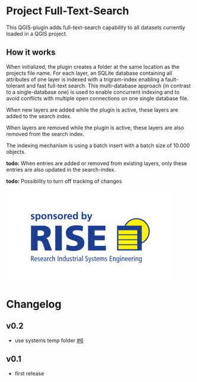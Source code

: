 # Project Full-Text-Search

This QGIS-plugin adds full-text-search capability to all datasets currently loaded in a QGIS project.

## How it works

When initialized, the plugin creates a folder at the same location as the projects file name. For each layer, an SQLite database containing all attributes of one layer is indexed with a trigram-index enabling a fault-tolerant and fast full-text search.
This multi-database approach (in contrast to a single-database one) is used to enable concurrent indexing and to avoid conflicts with multiple open connections on one single database file.

When new layers are added while the plugin is active, these layers are added to the search index.

When layers are removed while the plugin is active, these layers are also removed from the search index.

The indexing mechanism is using a batch insert with a batch size of 10.000 objects.

**todo:** When entries are added or removed from existing layers, only these entries are also updated in the search-index.

**todo:** Possibility to turn off tracking of changes

<a href="https://www.rise-world.com"><img src="RISE-logo.svg" height="250"></a>

# Changelog

## v0.2

* use systems temp folder [#6](/../../issues/6)

## v0.1

* first release